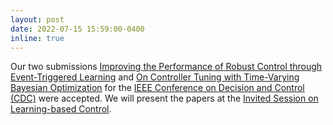 ```yaml
---
layout: post
date: 2022-07-15 15:59:00-0400
inline: true
---
```


Our two submissions [Improving the Performance of Robust Control through Event-Triggered Learning](https://arxiv.org/abs/2207.14252) and [On Controller Tuning with Time-Varying Bayesian Optimization](https://arxiv.org/abs/2207.11120) for the [IEEE Conference on Decision and Control (CDC)](https://cdc2022.ieeecss.org/) were accepted. We will present the papers at the [Invited Session on Learning-​based Control](https://idsc.ethz.ch/research-zeilinger/events/learning-control-session.html).